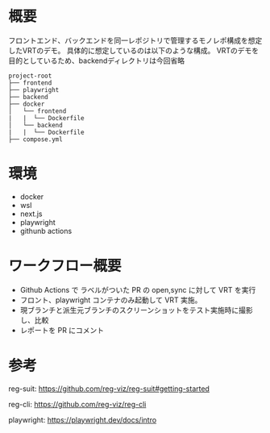 # 概要
フロントエンド、バックエンドを同一レポジトリで管理するモノレポ構成を想定したVRTのデモ。
具体的に想定しているのは以下のような構成。
VRTのデモを目的としているため、backendディレクトリは今回省略

```
project-root
├── frontend
├── playwright
├── backend
├── docker
│   └── frontend
|   |  └── Dockerfile
│   └── backend
|   |  └── Dockerfile
├── compose.yml
```

# 環境
- docker 
- wsl
- next.js
- playwright
- githunb actions

# ワークフロー概要
- Github Actions で ラベルがついた PR の open,sync に対して VRT を実行
- フロント、playwright コンテナのみ起動して VRT 実施。
- 現ブランチと派生元ブランチのスクリーンショットをテスト実施時に撮影し、比較
- レポートを PR にコメント


# 参考

reg-suit:
https://github.com/reg-viz/reg-suit#getting-started

reg-cli:
https://github.com/reg-viz/reg-cli

playwright:
https://playwright.dev/docs/intro
